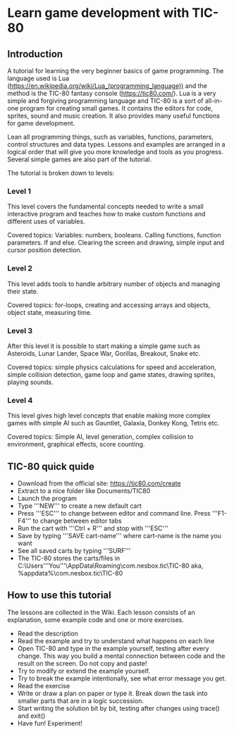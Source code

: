 # Learn game development with TIC-80

## Introduction
A tutorial for learning the very beginner basics of game programming. The language used is Lua (https://en.wikipedia.org/wiki/Lua_(programming_language)) and the method is the TIC-80 fantasy console (https://tic80.com/). Lua is a very simple and forgiving programming language and TIC-80 is a sort of all-in-one program for creating small games. It contains the editors for code, sprites, sound and music creation. It also provides many useful functions for game development.

Lean all programming things, such as variables, functions, parameters, control structures and data types. Lessons and examples are arranged in a logical order that will give you more knowledge and tools as you progress. Several simple games are also part of the tutorial.

The tutorial is broken down to levels:
### Level 1
This level covers the fundamental concepts needed to write a small interactive program and teaches how to make custom functions and different uses of variables.

Covered topics: Variables: numbers, booleans. Calling functions, function parameters. If and else. Clearing the screen and drawing, simple input and cursor position detection.

### Level 2
This level adds tools to handle arbitrary number of objects and managing their state.

Covered topics: for-loops, creating and accessing arrays and objects, object state, measuring time.

### Level 3
After this level it is possible to start making a simple game such as Asteroids, Lunar Lander, Space War, Gorillas, Breakout, Snake etc.

Covered topics: simple physics calculations for speed and acceleration, simple collision detection, game loop and game states, drawing sprites, playing sounds.

### Level 4
This level gives high level concepts that enable making more complex games with simple AI such as Gauntlet, Galaxia, Donkey Kong, Tetris etc.

Covered topics: Simple AI, level generation, complex collision to environment, graphical effects, score counting.

## TIC-80 quick quide
* Download from the official site: https://tic80.com/create
* Extract to a nice folder like Documents/TIC80
* Launch the program
* Type '''NEW''' to create a new default cart
* Press '''ESC''' to change between editor and command line. Press '''F1-F4''' to change between editor tabs
* Run the cart with '''Ctrl + R''' and stop with '''ESC'''
* Save by typing '''SAVE cart-name''' where cart-name is the name you want
* See all saved carts by typing '''SURF'''
* The TIC-80 stores the carts/files in C:\Users\'''You'''\AppData\Roaming\com.nesbox.tic\TIC-80  aka, %appdata%\com.nesbox.tic\TIC-80

## How to use this tutorial

The lessons are collected in the Wiki. Each lesson consists of an explanation, some example code and one or more exercises.

* Read the description
* Read the example and try to understand what happens on each line
* Open TIC-80 and type in the example yourself, testing after every change. This way you build a mental connection between code and the result on the screen. Do not copy and paste!
* Try to modify or extend the example yourself.
* Try to break the example intentionally, see what error message you get.
* Read the exercise
* Write or draw a plan on paper or type it. Break down the task into smaller parts that are in a logic succession.
* Start writing the solution bit by bit, testing after changes using trace() and exit()
* Have fun! Experiment!
